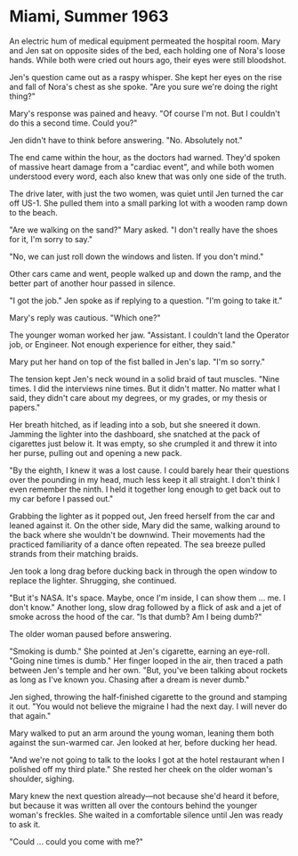 # Miami, Summer 1963

An electric hum of medical equipment permeated the hospital room.
Mary and Jen sat on opposite sides of the bed, each holding one of Nora's loose hands.
While both were cried out hours ago, their eyes were still bloodshot.

Jen's question came out as a raspy whisper.
She kept her eyes on the rise and fall of Nora's chest as she spoke.
"Are you sure we're doing the right thing?"

Mary's response was pained and heavy.
"Of course I'm not.
But I couldn't do this a second time.
Could you?"

Jen didn't have to think before answering.
"No.
Absolutely not."

The end came within the hour, as the doctors had warned.
They'd spoken of massive heart damage from a "cardiac event", and while both women understood every word, each also knew that was only one side of the truth.

The drive later, with just the two women, was quiet until Jen turned the car off US-1.
She pulled them into a small parking lot with a wooden ramp down to the beach.

"Are we walking on the sand?" Mary asked.
"I don't really have the shoes for it, I'm sorry to say."

"No, we can just roll down the windows and listen.
If you don't mind."

Other cars came and went, people walked up and down the ramp, and the better part of another hour passed in silence.

"I got the job."
Jen spoke as if replying to a question.
"I'm going to take it."

Mary's reply was cautious.
"Which one?"

The younger woman worked her jaw.
"Assistant.
I couldn't land the Operator job, or Engineer.
Not enough experience for either, they said."

Mary put her hand on top of the fist balled in Jen's lap.
"I'm so sorry."

The tension kept Jen's neck wound in a solid braid of taut muscles. 
"Nine times.
I did the interviews nine times.
But it didn't matter.
No matter what I said, they didn't care about my degrees, or my grades, or my thesis or papers."

Her breath hitched, as if leading into a sob, but she sneered it down.
Jamming the lighter into the dashboard, she snatched at the pack of cigarettes just below it.
It was empty, so she crumpled it and threw it into her purse, pulling out and opening a new pack.

"By the eighth, I knew it was a lost cause.
I could barely hear their questions over the pounding in my head, much less keep it all straight.
I don't think I even remember the ninth.
I held it together long enough to get back out to my car before I passed out."

Grabbing the lighter as it popped out, Jen freed herself from the car and leaned against it.
On the other side, Mary did the same, walking around to the back where she wouldn't be downwind.
Their movements had the practiced familiarity of a dance often repeated.
The sea breeze pulled strands from their matching braids.

Jen took a long drag before ducking back in through the open window to replace the lighter.
Shrugging, she continued.

"But it's NASA.
It's space.
Maybe, once I'm inside, I can show them ... me.
I don't know."
Another long, slow drag followed by a flick of ask and a jet of smoke across the hood of the car.
"Is that dumb?
Am I being dumb?"

The older woman paused before answering.

"Smoking is dumb."
She pointed at Jen's cigarette, earning an eye-roll.
"Going nine times is dumb."
Her finger looped in the air, then traced a path between Jen's temple and her own.
"But, you've been talking about rockets as long as I've known you.
Chasing after a dream is never dumb."

Jen sighed, throwing the half-finished cigarette to the ground and stamping it out.
"You would not believe the migraine I had the next day.
I will never do that again."

Mary walked to put an arm around the young woman, leaning them both against the sun-warmed car.
Jen looked at her, before ducking her head.

"And we're not going to talk to the looks I got at the hotel restaurant when I polished off my third plate."
She rested her cheek on the older woman's shoulder, sighing.

Mary knew the next question already—not because she'd heard it before, but because it was written all over the contours behind the younger woman's freckles.
She waited in a comfortable silence until Jen was ready to ask it.

"Could ... could you come with me?"
